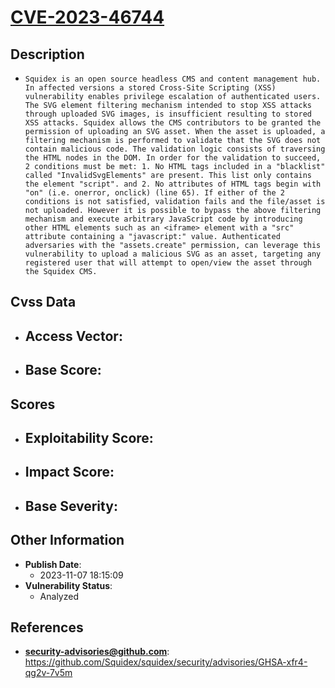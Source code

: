 
# [CVE-2023-46744](https://cve.mitre.org/cgi-bin/cvename.cgi?name=CVE-2023-46744)

## Description

- `Squidex is an open source headless CMS and content management hub. In affected versions a stored Cross-Site Scripting (XSS) vulnerability enables privilege escalation of authenticated users. The SVG element filtering mechanism intended to stop XSS attacks through uploaded SVG images, is insufficient resulting to stored XSS attacks. Squidex allows the CMS contributors to be granted the permission of uploading an SVG asset. When the asset is uploaded, a filtering mechanism is performed to validate that the SVG does not contain malicious code. The validation logic consists of traversing the HTML nodes in the DOM. In order for the validation to succeed, 2 conditions must be met: 1. No HTML tags included in a "blacklist" called "InvalidSvgElements" are present. This list only contains the element "script". and 2. No attributes of HTML tags begin with "on" (i.e. onerror, onclick) (line 65). If either of the 2 conditions is not satisfied, validation fails and the file/asset is not uploaded. However it is possible to bypass the above filtering mechanism and execute arbitrary JavaScript code by introducing other HTML elements such as an <iframe> element with a "src" attribute containing a "javascript:" value. Authenticated adversaries with the "assets.create" permission, can leverage this vulnerability to upload a malicious SVG as an asset, targeting any registered user that will attempt to open/view the asset through the Squidex CMS.`

## Cvss Data

- **Access Vector**:
  - 
- **Base Score**:
  - 

## Scores

- **Exploitability Score**:
  - 
- **Impact Score**:
  - 
- **Base Severity**:
  - 

## Other Information

- **Publish Date**:
  - 2023-11-07 18:15:09
- **Vulnerability Status**:
  - Analyzed

## References

- **security-advisories@github.com**: https://github.com/Squidex/squidex/security/advisories/GHSA-xfr4-qg2v-7v5m
